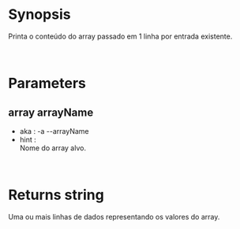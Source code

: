 # Synopsis

Printa o conteúdo do array passado em 1 linha por entrada existente.



&nbsp;

# Parameters

## array arrayName

- aka       : -a --arrayName
- hint      :  
  Nome do array alvo.



&nbsp;

# Returns string

Uma ou mais linhas de dados representando os valores do array.